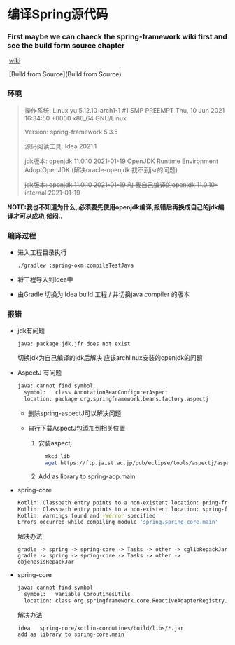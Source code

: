 # 编译Spring源代码

### First maybe we can chaeck the spring-framework wiki first and see the build form source chapter

​	[wiki](https://github.com/spring-projects/spring-framework/wiki)

​	[Build from Source](Build from Source)

### 环境

> 操作系统:  Linux yu 5.12.10-arch1-1 #1 SMP PREEMPT Thu, 10 Jun 2021 16:34:50 +0000 x86_64 GNU/Linux
>
> Version: spring-framework 5.3.5
>
> 源码阅读工具:  Idea 2021.1
>
> jdk版本:  openjdk 11.0.10 2021-01-19 OpenJDK Runtime Environment AdoptOpenJDK    (解决oracle-openjdk 找不到jsr的问题)
>
> ~~jdk版本:     openjdk 11.0.10 2021-01-19  和 我自己编译的openjdk 11.0.10-internal 2021-01-19~~

**NOTE:我也不知道为什么, 必须要先使用openjdk编译,报错后再换成自己的jdk编译才可以成功,郁闷..**

### 编译过程

* 进入工程目录执行

  `./gradlew :spring-oxm:compileTestJava`

* 将工程导入到Idea中

* 由Gradle 切换为 Idea  build 工程 / 并切换java compiler 的版本

### 报错

* jdk有问题

  ```
  java: package jdk.jfr does not exist
  ```

  切换jdk为自己编译的jdk后解决   应该archlinux安装的openjdk的问题


* AspectJ 有问题

  ```bash
  java: cannot find symbol
    symbol:   class AnnotationBeanConfigurerAspect
    location: package org.springframework.beans.factory.aspectj
  ```
  
  
    * 删除spring-aspectJ可以解决问题
  
    * 自行下载AspectJ包添加到相关位置
  
      1. 安装aspectj	
  
         ```bash
           mkcd lib
           wget https://ftp.jaist.ac.jp/pub/eclipse/tools/aspectj/aspectj-1.9.6.jar
         ```
  
      2. Add as library to spring-aop.main
  
* spring-core

  ```bash
  Kotlin: Classpath entry points to a non-existent location: pring-framework-5.3.6/spring-core/build/libs/spring-cglib-repack-3.3.0.jar
  Kotlin: Classpath entry points to a non-existent location: spring-framework-5.3.6/spring-core/build/libs/spring-objenesis-repack-3.2.jar
  Kotlin: warnings found and -Werror specified
  Errors occurred while compiling module 'spring.spring-core.main'
  ```

  解决办法

  ```
  gradle -> spring -> spring-core -> Tasks -> other -> cglibRepackJar
  gradle -> spring -> spring-core -> Tasks -> other -> objenesisRepackJar
  ```

* spring-core

  ```bash
  java: cannot find symbol
    symbol:   variable CoroutinesUtils
    location: class org.springframework.core.ReactiveAdapterRegistry.CoroutinesRegistrar
  ```

  解决办法

  ```
  idea   spring-core/kotlin-coroutines/build/libs/*.jar
  add as library to spring-core.main
  ```

  